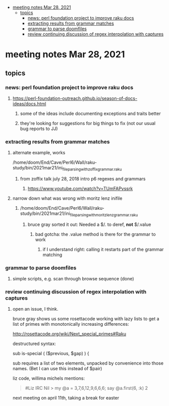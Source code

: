 - [meeting notes Mar 28, 2021](#org617fa14)
  - [topics](#org5af7832)
    - [news: perl foundation project to improve raku docs](#org9941a57)
    - [extracting results from grammar matches](#org746200c)
    - [grammar to parse doomfiles](#org8328d35)
    - [review continuing discussion of regex interpolation with captures](#org2af6d87)


<a id="org617fa14"></a>

# meeting notes Mar 28, 2021


<a id="org5af7832"></a>

## topics


<a id="org9941a57"></a>

### news: perl foundation project to improve raku docs

1.  <https://perl-foundation-outreach.github.io/season-of-docs-ideas/docs.html>

    1.  some of the ideas include documenting exceptions and traits better
    
    2.  they're looking for suggestions for big things to fix (not our usual bug reports to JJ)


<a id="org746200c"></a>

### extracting results from grammar matches

1.  alternate example, works

    /home/doom/End/Cave/Perl6/Wall/raku-study/bin/2021mar21/ini<sub>file</sub><sub>parsing</sub><sub>with</sub><sub>zoffix</sub><sub>grammar.raku</sub>
    
    1.  from zoffix talk july 28, 2018 intro p6 regexes and grammars
    
        1.  <https://www.youtube.com/watch?v=TUmFAPvssrk>

2.  narrow down what was wrong with moritz lenz inifile

    1.  /home/doom/End/Cave/Perl6/Wall/raku-study/bin/2021mar21/ini<sub>file</sub><sub>parsing</sub><sub>with</sub><sub>moritz</sub><sub>lenz</sub><sub>grammar.raku</sub>
    
        1.  bruce gray sorted it out: Needed a $/.<value> to deref, **not** $/.value
        
            1.  bad gotcha: the .value method is there for the grammar to work
            
                1.  if I understand right: calling it restarts part of the grammar matching


<a id="org8328d35"></a>

### grammar to parse doomfiles

1.  simple scripts, e.g. scan through browse sequence (done)


<a id="org2af6d87"></a>

### review continuing discussion of regex interpolation with captures

1.  open an issue, I think.

    bruce gray shows us some rosettacode working with lazy lists to get a list of primes with monotonically increasing differences:
    
    <http://rosettacode.org/wiki/Next_special_primes#Raku>
    
    destructured syntax:
    
    sub is-special ( ($previous, $gap) ) {
    
    sub requires a list of two elements, unpacked by convenience into those names. (Bet I can use this instead of $pair)
    
    liz code, willima michels mentions:
    
    > #Liz IRC Nil > my @a = 3,7,6,12,9,6,6,6; say @a.first(6, :k) 2
    
    next meeting on april 11th, taking a break for easter
